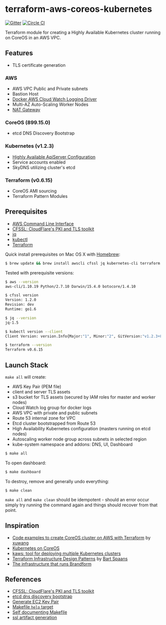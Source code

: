 # terraform-aws-coreos-kubernetes

[![Gitter](https://badges.gitter.im/kz8s/tack.svg)](https://gitter.im/kz8s/tack?utm_source=badge&utm_medium=badge&utm_campaign=pr-badge)
[![Circle CI](https://circleci.com/gh/kz8s/tack.svg?style=svg)](https://circleci.com/gh/kz8s/tack)

Terraform module for creating a Highly Available Kubernetes cluster running on CoreOS in an AWS VPC.

## Features
* TLS certificate generation

### AWS
* AWS VPC Public and Private subnets
* Bastion Host
* [Docker AWS Cloud Watch Logging Driver](https://docs.docker.com/engine/admin/logging/awslogs/)
* Multi-AZ Auto-Scaling Worker Nodes
* [NAT Gateway](http://docs.aws.amazon.com/AmazonVPC/latest/UserGuide/vpc-nat-gateway.html)

### CoreOS (899.15.0)
* etcd DNS Discovery Bootstrap

### Kubernetes (v1.2.3)
* [Highly Available ApiServer Configuration](http://kubernetes.io/v1.1/docs/admin/high-availability.html)
* Service accounts enabled
* SkyDNS utilizing cluster's etcd

### Terraform (v0.6.15)
* CoreOS AMI sourcing
* Terraform Pattern Modules

## Prerequisites
* [AWS Command Line Interface](http://aws.amazon.com/documentation/cli/)
* [CFSSL: CloudFlare's PKI and TLS toolkit](https://cfssl.org/)
* [jq](https://stedolan.github.io/jq/)
* [kubectl](http://kubernetes.io/v1.1/docs/user-guide/kubectl-overview.html)
* [Terraform](https://www.terraform.io/)

Quick install prerequisites on Mac OS X with [Homebrew](http://brew.sh/):

```bash
$ brew update && brew install awscli cfssl jq kubernetes-cli terraform
```

Tested with prerequisite versions:

```bash
$ aws --version
aws-cli/1.10.19 Python/2.7.10 Darwin/15.4.0 botocore/1.4.10

$ cfssl version
Version: 1.2.0
Revision: dev
Runtime: go1.6

$ jq --version
jq-1.5

$ kubectl version --client
Client Version: version.Info{Major:"1", Minor:"2", GitVersion:"v1.2.3+882d296", GitCommit:"882d296a99218da8f6b2a340eb0e81c69e66ecc7", GitTreeState:"not a git tree"}

$ terraform --version
Terraform v0.6.15
```

## Launch Stack

`make all` will create:
- AWS Key Pair (PEM file)
- client and server TLS assets
- s3 bucket for TLS assets (secured by IAM roles for master and worker nodes)
- Cloud Watch log group for docker logs
- AWS VPC with private and public subnets
- Route 53 internal zone for VPC
- Etcd cluster bootstrapped from Route 53
- High Availability Kubernetes configuration (masters running on etcd nodes)
- Autoscaling worker node group across subnets in selected region
- kube-system namespace and addons: DNS, UI, Dashboard

```bash
$ make all
```

To open dashboard:

```bash
$ make dashboard
```

To destroy, remove and generally undo everything:

```
$ make clean
```

`make all` and `make clean` should be idempotent - should an error occur simply try running the command again and things should recover from that point.

## Inspiration
* [Code examples to create CoreOS cluster on AWS with Terraform](https://github.com/xuwang/aws-terraform) by [xuwang](https://github.com/xuwang)
* [Kubernetes on CoreOS](https://github.com/coreos/coreos-kubernetes)
* [kaws: tool for deploying multiple Kubernetes clusters](https://github.com/InQuicker/kaws)
* [Terraform Infrastructure Design Patterns](https://www.opencredo.com/2015/09/14/terraform-infrastructure-design-patterns/) by [Bart Spaans](https://www.opencredo.com/author/bart/)
* [The infrastructure that runs Brandform](https://github.com/brandfolder/infrastructure)

## References
*  [CFSSL: CloudFlare's PKI and TLS toolkit](https://cfssl.org/)
* [etcd dns discovery bootstrap](https://coreos.com/etcd/docs/latest/clustering.html#dns-discovery)
* [Generate EC2 Key Pair](https://github.com/xuwang/aws-terraform/blob/master/scripts/aws-keypair.sh)
* [Makefile `help` target](https://gist.github.com/rcmachado/af3db315e31383502660)
* [Self documenting Makefile](https://gist.github.com/prwhite/8168133)
* [ssl artifact generation](https://github.com/coreos/coreos-kubernetes/tree/master/lib)
